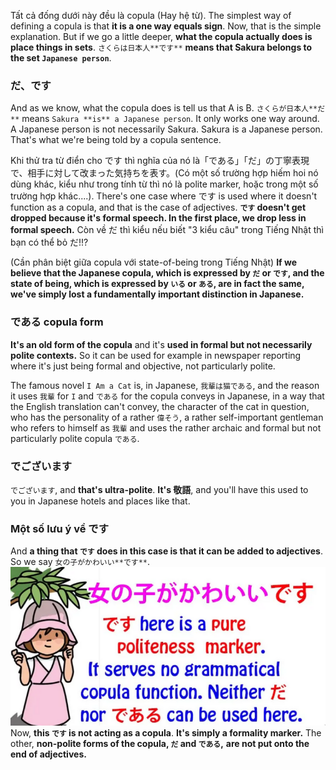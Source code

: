Tất cả đống dưới này đều là copula (Hay hệ từ). The simplest way of defining a copula is that **it is a one way equals sign**. Now, that is the simple explanation. But if we go a little deeper, **what the copula actually does is place things in sets**. `さくらは日本人**です**` **means that Sakura belongs to the set `Japanese person`**.
### だ、です
And as we know, what the copula does is tell us that A is B. `さくらが日本人**だ**` means `Sakura **is** a Japanese person`. It only works one way around. A Japanese person is not necessarily Sakura. Sakura is a Japanese person. That's what we're being told by a copula sentence.

Khi thử tra từ điển cho です thì nghĩa của nó là「である」「だ」の丁寧表現で、相手に対して改まった気持ちを表す。(Có một số trường hợp hiếm hoi nó dùng khác, kiểu như trong tính từ thì nó là polite marker, hoặc trong một số trường hợp khác....). There's one case where です is used where it doesn't function as a copula, and that is the case of adjectives. **`です` doesn't get dropped because it's formal speech. In the first place, we drop less in formal speech.** Còn về だ thì kiểu nếu biết "3 kiểu câu" trong Tiếng Nhật thì bạn có thể bỏ だ!!?

(Cần phân biệt giữa copula với state-of-being trong Tiếng Nhật) **If we believe that the Japanese copula, which is expressed by `だ` or `です`, and the state of being, which is expressed by `いる` or `ある`, are in fact the same, we've simply lost a fundamentally important distinction in Japanese.**

### である copula form
**It's an old form of the copula** and it's **used in formal but not necessarily polite contexts.** So it can be used for example in newspaper reporting where it's just being formal and objective, not particularly polite.

The famous novel `I Am a Cat` is, in Japanese, `我輩は猫である`, and the reason it uses `我輩` for `I` and `である` for the copula conveys in Japanese, in a way that the English translation can't convey, the character of the cat in question, who has the personality of a rather `偉そう`, a rather self-important gentleman who refers to himself as `我輩` and uses the rather archaic and formal but not particularly polite copula `である`.

### でございます 
`でございます`, and **that's ultra-polite**. **It's 敬語**, and you'll have this used to you in Japanese hotels and places like that.

### Một số lưu ý về です
And **a thing that `です` does in this case is that it can be added to adjectives**. So we say `女の子がかわいい**です**`.
![Pasted image 20250601045848.png](img/Pasted%20image%2020250601045848.png)
Now, **this `です` is not acting as a copula**. **It's simply a formality marker.** The other, **non-polite forms of the copula, `だ` and `である`,** **are not put onto the end of adjectives.**